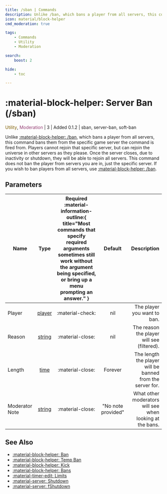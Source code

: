 ```yaml
---
title: /sban | Commands
description: Unlike /ban, which bans a player from all servers, this command bans them from a specific game server.
icon: material/block-helper
cmd_moderation: true

tags:
    - Commands
    - Utility
    - Moderation

search:
    boost: 2

hide:
    - toc

---
```


# <p style="color: var(--md-default-fg-color); display: inline;">:material-block-helper: Server Ban</p> (/sban)
<div style="display:inline;">
<p style="color: #7F5F02; display: inline;">Utility</p>, <p style="color: #943D73; display: inline;">Moderation</p> | <p style="color: var(--md-default-fg-color--light); display: inline;">3</p> | <p style="color: var(--md-default-fg-color--light); display: inline;"> Added 0.1.2</p> | sban, server-ban, soft-ban
</div>


Unlike [:material-block-helper: /ban](./ban.md), which bans a player from all servers, this command bans them from the specific game server the command is fired from. Players cannot rejoin that specific server, but can rejoin the universe in other servers as they please. Once the server closes, due to inactivity or shutdown, they will be able to rejoin all servers. This command does not ban the player from servers you are in, just the specific server. If you wish to ban players from all servers, use [:material-block-helper: /ban](./ban.md).

## Parameters

| Name       | Type | Required :material-information-outline:{ title="Most commands that specify required arguments sometimes still work without the argument being specified, or bring up a menu prompting an answer." }        | Default            | Description                                               |
|----------------|:----------:|:------------------:|:--------------------:|-----------------------------------------------------------:|
| Player         | [player](../parameters.md#player)   | :material-check: | nil                | The player you want to ban.                                |
| Reason         | [string](../parameters.md#string)   | :material-close: | nil                | The reason the player will see (filtered).                |
| Length         | [time](../parameters.md#time)     | :material-close: | Forever            | The length the player will be banned from the server for. |
| Moderator Note | [string](../parameters.md#string)   | :material-close: | "No note provided" | What other moderators will see when looking at the bans.  |

## See Also
* [:material-block-helper: Ban](./ban.md)
* [:material-block-helper: Temp Ban](./tban.md)
* [:material-block-helper: Kick](./kick.md)
* [:material-block-helper: Bans](./bans.md)
* [:material-timer-edit: Limits](./limits.md)
* [:material-server: Shutdown](./shutdown.md)
* [:material-server: fShutdown](./fshutdown.md)